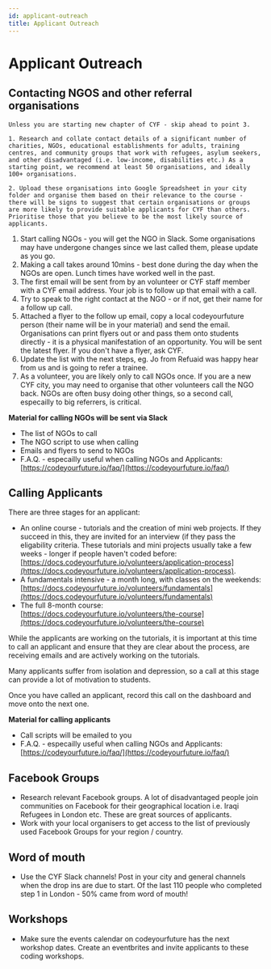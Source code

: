 ```yaml
---
id: applicant-outreach
title: Applicant Outreach
---
```


# Applicant Outreach

## Contacting NGOS and other referral organisations

```text
Unless you are starting new chapter of CYF - skip ahead to point 3.

1. Research and collate contact details of a significant number of charities, NGOs, educational establishments for adults, training centres, and community groups that work with refugees, asylum seekers, and other disadvantaged (i.e. low-income, disabilities etc.) As a starting point, we recommend at least 50 organisations, and ideally 100+ organisations.

2. Upload these organisations into Google Spreadsheet in your city folder and organise them based on their relevance to the course - there will be signs to suggest that certain organisations or groups are more likely to provide suitable applicants for CYF than others. Prioritise those that you believe to be the most likely source of applicants.
```

1. Start calling NGOs - you will get the NGO in Slack. Some organisations may have undergone changes since we last called them, please update as you go.
2. Making a call takes around 10mins - best done during the day when the NGOs are open. Lunch times have worked well in the past.
3. The first email will be sent from by an volunteer or CYF staff member with a CYF email address. Your job is to follow up that email with a call.
4. Try to speak to the right contact at the NGO - or if not, get their name for a follow up call.
5. Attached a flyer to the follow up email, copy a local codeyourfuture person \(their name will be in your material\) and send the email. Organisations can print flyers out or and pass them onto students directly - it is a physical manifestation of an opportunity. You will be sent the latest flyer. If you don't have a flyer, ask CYF.
6. Update the list with the next steps, eg. Jo from Refuaid was happy hear from us and is going to refer a trainee.
7. As a volunteer, you are likely only to call NGOs once. If you are a new CYF city, you may need to organise that other volunteers call the NGO back. NGOs are often busy doing other things, so a second call, especailly to big referrers, is critical.

**Material for calling NGOs will be sent via Slack**

- The list of NGOs to call
- The NGO script to use when calling
- Emails and flyers to send to NGOs
- F.A.Q. - especailly useful when calling NGOs and Applicants: [https://codeyourfuture.io/faq/](https://codeyourfuture.io/faq/)

## Calling Applicants

There are three stages for an applicant:

- An online course - tutorials and the creation of mini web projects. If they succeed in this, they are invited for an interview \(if they pass the eligability criteria. These tutorials and mini projects usually take a few weeks - longer if people haven't coded before: [https://docs.codeyourfuture.io/volunteers/application-process](https://docs.codeyourfuture.io/volunteers/application-process).
- A fundamentals intensive - a month long, with classes on the weekends: [https://docs.codeyourfuture.io/volunteers/fundamentals](https://docs.codeyourfuture.io/volunteers/fundamentals)
- The full 8-month course: [https://docs.codeyourfuture.io/volunteers/the-course](https://docs.codeyourfuture.io/volunteers/the-course)

While the applicants are working on the tutorials, it is important at this time to call an applicant and ensure that they are clear about the process, are receiving emails and are actively working on the tutorials.

Many applicants suffer from isolation and depression, so a call at this stage can provide a lot of motivation to students.

Once you have called an applicant, record this call on the dashboard and move onto the next one.

**Material for calling applicants**

- Call scripts will be emailed to you
- F.A.Q. - especailly useful when calling NGOs and Applicants: [https://codeyourfuture.io/faq/](https://codeyourfuture.io/faq/)

## Facebook Groups

- Research relevant Facebook groups. A lot of disadvantaged people join communities on Facebook for their geographical location i.e. Iraqi Refugees in London etc. These are great sources of applicants.
- Work with your local organisers to get access to the list of previously used Facebook Groups for your region / country.

## Word of mouth

- Use the CYF Slack channels! Post in your city and general channels when the drop ins are due to start. Of the last 110 people who completed step 1 in London - 50% came from word of mouth!

## Workshops

- Make sure the events calendar on codeyourfuture has the next workshop dates. Create an eventbrites and invite applicants to these coding workshops.
